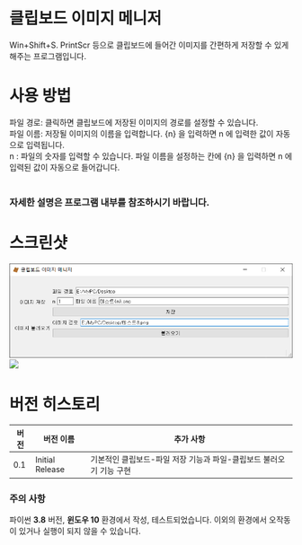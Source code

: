 # 클립보드 이미지 메니저
Win+Shift+S. PrintScr 등으로 클립보드에 들어간 이미지를 간편하게 저장할 수 있게 해주는 프로그램입니다.

# 사용 방법
파일 경로: 클릭하면 클립보드에 저장된 이미지의 경로를 설정할 수 있습니다. <br>
파일 이름: 저장될 이미지의 이름을 입력합니다. {n} 을 입력하면 n 에 입력한 값이 자동으로 입력됩니다. <br>
n       : 파일의 숫자를 입력할 수 있습니다.  파일 이름을 설정하는 칸에 {n} 을 입력하면 n 에 입력된 값이 자동으로 들어갑니다.
<br> <br>
### 자세한 설명은 프로그램 내부를 참조하시기 바랍니다.
# 스크린샷
<img src="./img/main.png">
<img src="./img/practice.gif">

# 버전 히스토리
| 버전 | 버전 이름 | 추가 사항 |
|-----|----------|----------|
| 0.1 | Initial Release | 기본적인 클립보드-파일 저장 기능과 파일-클립보드 불러오기 기능 구현 |

### 주의 사항
파이썬 **3.8** 버전, **윈도우 10** 환경에서 작성, 테스트되었습니다. 이외의 환경에서 오작동이 있거나 실행이 되지 않을 수 있습니다. <br>
